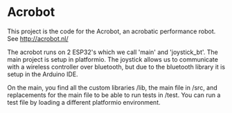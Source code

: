 # Acrobot

This project is the code for the Acrobot, an acrobatic performance robot. See http://acrobot.nl/

The acrobot runs on 2 ESP32's which we call 'main' and 'joystick_bt'. The main project is setup in platformio. The joystick allows us to communicate with a wireless controller over bluetooth, but due to the bluetooth library it is setup in the Arduino IDE.

On the main, you find all the custom libraries /lib, the main file in /src, and replacements for the main file to be able to run tests in /test. You can run a test file by loading a different platformio environment.

